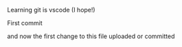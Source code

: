 Learning git is vscode (I hope!)

First commit

and now the first change to this file uploaded or committed
